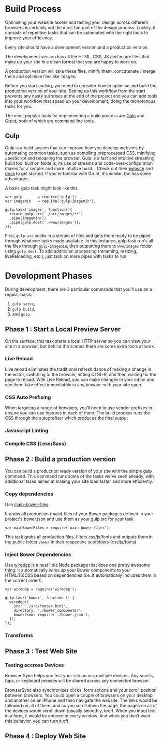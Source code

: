# Build Process

Optimizing your website assets and testing your design across different browsers is certainly not the most fun part of the design process. Luckily, it consists of repetitive tasks that can be automated with the right tools to improve your efficiency.

Every site should have a development version and a production version.

The development version has all the HTML, CSS, JS and image files that make up your site in a clean format that you are happy to work on.

A production version will take these files, minify them, concatenate / merge them and optimise files like images.

Before you start coding, you need to consider how to optimise and build the production version of your site. Setting up this workflow from the start prevents any nasty surprises at the end of the project and you can add tools into your workflow that speed up your development, doing the monotonous tasks for you.

The most popular tools for implementing a build process are [Gulp](http://gulpjs.com/) and [Grunt](http://gruntjs.com/), both of which are command line tools.

## Gulp

Gulp is a build system that can improve how you develop websites by automating common tasks, such as compiling preprocessed CSS, minifying JavaScript and reloading the browser. Gulp is a fast and intuitive streaming build tool built on Node.js, its use of streams and code-over-configuration makes for a simpler and more intuitive build. . Check out their [website](http://gulpjs.com/) and [docs](https://github.com/gulpjs/gulp/tree/master/docs) to get started. If you're familiar with Grunt, it's similar, but has some advantages.

A basic gulp task might look like this.

```
var gulp       = require('gulp');
var imagemin   = require('gulp-imagemin');

gulp.task('images', function(){
  return gulp.src('./src/images/**')
  .pipe(imagemin())
  .pipe(gulp.dest('./www/images'));
});

```

First, `gulp.src` sucks in a stream of files and gets them ready to be piped through whatever tasks made available. In this instance, gulp task run's all the files through `gulp-imagemin`, then outputting them to `www/images` folder using `gulp.dest`. To add additional processing (renaming, resizing, liveReloading, etc.), just tack on more pipes with tasks to run.

# Development Phases

During development, there are 3 particular commands that you'll use on a regular basis:

1. `gulp serve`,
2. `gulp build`,
3. and `gulp`.

## Phase 1 : Start a Local Preview Server

On the surface, this task starts a local HTTP server so you can view your site in a browser, but behind the scenes there are some extra tools at work.

### Live Reload

Live reload eliminates the traditional refresh dance of making a change in the editor, switching to the browser, hitting CTRL-R, and then waiting for the page to reload.
With Live Reload, you can make changes in your editor and see them take effect immediately in any browser with your site open.


### CSS Auto Prefixing

When targeting a range of browsers, you’ll need to use vendor prefixes to ensure you can use features in each of them. The build process runs the CSS through the autoprefixer which produces the final output

### Javascript Linting

### Compile CSS (Less/Sass)

## Phase 2 : Build a production version

You can build a production ready version of your site with the simple gulp command. This command runs some of the tasks we’ve seen already, with additional tasks aimed at making your site load faster and more efficiently.

### Copy dependencies

Use [main-bower-files](https://github.com/ck86/main-bower-files)

It grabs all production (main) files of your Bower packages defined in your project's bower.json and use them as your gulp src for your task.

`var mainBowerFiles = require('main-bower-files');`

This task grabs all production files, filters css/js/fonts and outputs them in the public folder `/www/` in their respective subfolders (css/js/fonts).

### Inject Bower Dependencies

Use [wiredep](https://github.com/taptapship/wiredep) is a neat little Node package that does one pretty awesome thing: it automatically wires up your Bower components to your HTML/(S)CSS based on dependencies (i.e. it automatically includes them in the correct order!).

```
var wiredep = require('wiredep');

gulp.task('bower', function () {
  wiredep({
    src: './src/footer.html',
    directory: './bower_componets/',
    bowerJson: require('./bower.json'),
  });
});
```

### Transforms



## Phase 3 : Test Web Site

### Testing accross Devices

Browser Sync helps you test your site across multiple devices. Any scrolls, taps, or keyboard presses will be shared across any connected browser.

BrowserSync also synchronizes clicks, form actions and your scroll position between browsers. You could open a couple of browsers on your desktop and another on an iPhone and then navigate the website. The links would be followed on all of them, and as you scroll down the page, the pages on all of the devices would scroll down (usually smoothly, too!). When you input text in a form, it would be entered in every window. And when you don’t want this behavior, you can turn it off.

## Phase 4 : Deploy Web Site
